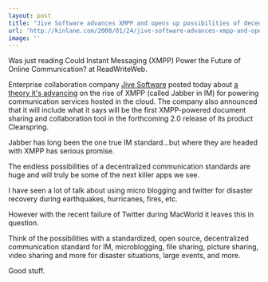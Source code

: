 ```yaml
---
layout: post
title: "Jive Software advances XMPP and opens up possibilities of decentralized open source communications"
url: 'http://kinlane.com/2008/01/24/jive-software-advances-xmpp-and-opens-up-possibilities-of-decentralized-open-source-communications/'
image: ''
---
```


Was just reading Could Instant Messaging (XMPP) Power the Future of Online Communication? at ReadWriteWeb.

Enterprise collaboration company [Jive Software][1] posted today about [a theory it's advancing][2] on the rise of XMPP (called Jabber in IM) for powering communication services hosted in the cloud. The company also announced that it will include what it says will be the first XMPP-powered document sharing and collaboration tool in the forthcoming 2.0 release of its product Clearspring.

Jabber has long been the one true IM standard...but where they are headed with XMPP has serious promise.

The endless possibilities of a decentralized communication standards are huge and will truly be some of the next killer apps we see.

I have seen a lot of talk about using micro blogging and twitter for disaster recovery during earthquakes, hurricanes, fires, etc.

However with the recent failure of Twitter during MacWorld it leaves this in question.

Think of the possibilities with a standardized, open source, decentralized communication standard for IM, microblogging, file sharing, picture sharing, video sharing and more for disaster situations, large events, and more.

Good stuff.

   [1]: http://www.jivesoftware.com/
   [2]: http://www.jivesoftware.com/community/blogs/jivetalks/2008/01/24/xmpp-aka-jabber-is-the-future-for-cloud-services
